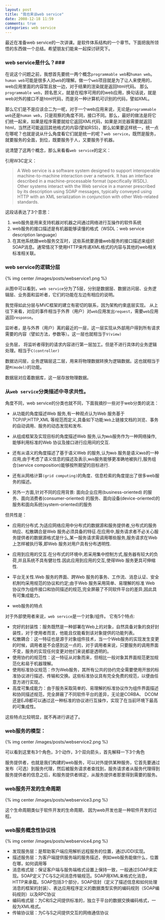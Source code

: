 ```yaml
---
layout: post
title: "我也来谈web service"
date: 2008-12-18 11:59
comments: true
categories: web service
---
```


最近在准备web service的一次讲课。是软件体系结构的一个章节。下面把我所领悟的东西做一个总结。希望朋友们能来一起探讨研究下。
<!--more-->


### web service是什么？###

在说这个问题之前，我想首先要统一两个概念`programmable web`和`human web`。
`human web`可能是很多人对`web`的理解。做一个`web`项目就是为了让人来使用的，web应用里面的内容暂且放一边，对于结果的渲染就是返回html代码。
那么`programmable web`，顾名思义，就是在程序可用的的web应用，换句话说，就是web对外的接口不是html代码，而是另一种计算机可识别的代码，譬如XML。
 
那么它们是不是应该合二为一呢，对于一个web应用来说，无论是`programmable web`还是`human web`，只是观察的角度不同，接口不同。那么，最好的做法是将它们统一起来，如果是程序需要就给它返回XML代码，如果是浏览器需要就返回html，当然还可能返回其他格式的内容(譬如RSS)，那么如果要这样统一，统一点在哪呢？也就是说从什么角度看它们就是统一的呢？`web service`，既然是服务，就要服务的全面，到位，既要服务于人，又要服务于机器。
 
说清楚了这两个概念，那么来看看`web service`的定义：
 
引用W3C定义：

> A Web service is a software system designed to support interoperable machine-to-machine interaction over a network. It has an interface described in a machine-processable format (specifically WSDL). Other systems interact with the Web service in a manner prescribed by its description using SOAP messages, typically conveyed using HTTP with an XML serialization in conjunction with other Web-related standards.

这段话表达了3个意思：

1. web服务是用来支持机器对机器之间通过网络进行互操作的软件系统
2. web服务的接口描述是有机器能够读懂的格式（WSDL：web service description language）
3. 在其他系统跟web服务交互时，这些系统要遵循web服务的接口描述来组织SOAP消息。通常情况下使用HTTP来传递XML格式的内容与其他的web相关标准相关联。
 
### web service的逻辑分层 ###

{% img center /images/posts/webservice1.png %}

从图中可以看到，`web service`分为了5层，分别是数据层、数据访问层、业务逻辑层、业务面和监听者，它们的功能在左边有相应的说明。
 
我觉得如此分层与MVC框架的建立有密切的联系，因为架构约束底层实现。
从上往下来看，对应的事件相当于外界（用户）对`web`应用发出`request`，需要`web`应用返回`response`。
 
监听者，是与外界（用户）离的最近的一层，这一层实现从外部用户得到所有请求需要的内容（譬如方法，参数等）。这一层也就相当于`V(view)`
 
业务层， 将监听者得到的请求内容进行第一层加工。但是不进行具体的业务逻辑处理。相当于`C(controller)`
 
数据访问层，业务逻辑层这二层，用来将物理数据转换为逻辑数据。这也就相当于是`M(model)`的功能。
 
数据层对应着数据库，这一层存放物理数据。

### 从`web service`分类描述中寻求共性。

角度不同，web service的分类也就不同，下面我摘抄一些对于web分类的说法：

* 从功能的角度描述Web 服务,有一种观点认为Web 服务基于TCP/IP,HTTP,XML 等规范而定义,具备如下功能:`Web`上链接文档的浏览、事务的自动调用、服务的动态发现和发布.

* 从组成框架及实现目标的角度描述Web 服务,认为`Web`服务作为一种网络操作,能够利用标准的Web 协议及接口进行应用间的交互.

* 还有从语义的角度描述了基于语义Web 的服务,认为`Web` 服务是语义`Web`的一种应用,由于考虑了语义信息的描述及表示,`Web`服务能够更准确地被执行,服务组合(service composition)能够按所期望的目标进行.

* 还有从网格计算`(grid computing)`的角度、信息检索的角度提出了很多web服务的描述。

* 另外一方面,针对不同的应用背景: 面向企业应用(business-oriented) 的服务、面向消费者(consumer-oriented) 的服务、面向设备(device-oriented)的服务和面向系统(system-oriented)的服务
 
但共性是：

* 应用的分布式.为适应网络应用中分布式的数据源和服务提供者,分布式的服务响应、松散耦合是Web 服务必须具备的特征.在应用中,服务请求者不必关心服务提供者的数据源格式是什么,某一服务请求需调用哪些服务,服务请求在Web 上怎样被执行等,即Web 服务对用户具有分布透明性. 

* 应用到应用的交互.在分布式的环境中,若采用集中控制方式,服务器有较大的负荷,并且系统不具有健壮性.因此应用到应用的交互,使得Web 服务更具可伸缩性. 

* 平台无关性.Web 服务的界面、跨Web 服务的事务、工作流、消息认证、安全机制均采用规范的协议和约定;由于Web 服务采用简单、易理解的标准
Web 协议作为组件接口和协同描述的规范,完全屏蔽了不同软件平台的差异,因此具有可集成能力。
 
* web服务的特点
 
对于外部使用者来说，`web service`是一个对象/组件。
它有5个特点:

  * 完好的封装性：服务既然是一种部署在Web上的对象，自然具备对象的良好封装性，对于使用者而言，他能且仅能看到该对象提供的功能列表。    
  * 松散耦合：这一特征也是源于对象组件技术，当一个Web服务的实现发生变更的时候，调用者是不会感到这一点的，对于调用者来说，只要服务的调用界面不变，服务的实现任何变更对他们来说都是透明的。    
  * 使用协约的规范性：这一特征从对象而来，但相比一般对象其界面规范更加规范化和易于机器理解。    
  * 使用标准协议规范：作为Web服务，其所有公共的协约完全需要使用开放的标准协议进行描述、传输和交换。这些标准协议具有完全免费的规范，以便由任意方进行实现。    
  * 高度可集成能力：由于服务采取简单的、易理解的标准协议作为组件界面描述和协同描述规范，完全屏蔽了不同软件平台的差异，无论是CORBA、 DCOM还是EJB都可以通过这一种标准的协议进行互操作，实现了在当前环境下最高的可集成性。
	
这些特点比较明显，就不再进行讲述了。
 
### web服务的模型：
{% img center /images/posts/webservice2.png %}

可以看到这里有3个角色，3个动作，3个双向箭头，首先解释一下3个角色
 
服务提供者，也就是我们构建的web服务，可以对外提供某种服务，它首先要通过发布（可选）到服务代理，然后被服务请求者查找到，服务请求者从服务代理得到服务提供者的信息之后，和服务提供者绑定，从服务提供者那里得到需要的服务。
 
 
### web服务开发的生命周期

{% img center /images/posts/webservice3.png %}

这个生命周期类似于软件开发的生命周期， 因为web开发也是一种软件开发的过程。

### web服务概念性协议栈
 
{% img center /images/posts/webservice4.png %}

* 发现服务层：是帮助客户端应用解析远程服务的位置，通过UDDI实现。
* 描述服务层：为客户端提供服务端的服务描述，例如web服务能做什么，位置在哪，如何调用等
* 消息格式层：保证客户端与服务端格式设置上保持一致，一般通过SOAP来实现。SOAP定义了C与S之间消息传输规范。SOAP用XML来格式化消息，HTTP来承载。SOAP包括3个部分，SOAP信封（定义了描述信息和如何处理消息的框架的封装）、表达应用程序定义的数据类型实例的编码规则（SOAP编码规则）以及RPC协议
* 编码格式层：为C和S之间提供标准的，独立于平台的数据交换编码格式，一般为XML格式。
* 传输协议层：为C与S之间提供交互的网络通信协议